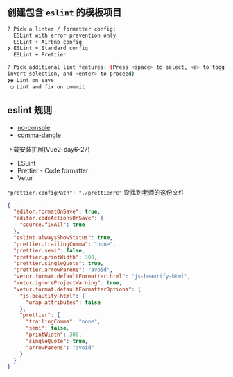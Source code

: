 ## 创建包含 `eslint` 的模板项目

```bash
? Pick a linter / formatter config:
  ESLint with error prevention only
  ESLint + Airbnb config
❯ ESLint + Standard config
  ESLint + Prettier

? Pick additional lint features: (Press <space> to select, <a> to toggle all, <i> to
invert selection, and <enter> to proceed)
❯◉ Lint on save
 ◯ Lint and fix on commit
```

## eslint 规则

- [no-console](https://www.eslint.com.cn/docs/rules/)
- [comma-dangle](https://www.eslint.com.cn/docs/rules/comma-dangle)

下载安装扩展(Vue2-day6-27)

- ESLint
- Prettier - Code formatter
- Vetur

`"prettier.configPath": "./prettierrc"` 没找到老师的这份文件

```json
{
  "editor.formatOnSave": true,
  "editor.codeActionsOnSave": {
    "source.fixAll": true
  },
  "eslint.alwaysShowStatus": true,
  "prettier.trailingComma": "none",
  "prettier.semi": false,
  "prettier.printWidth": 300,
  "prettier.singleQuote": true,
  "prettier.arrowParens": "avoid",
  "vetur.format.defaultFormatter.html": "js-beautify-html",
  "vetur.ignoreProjectWarning": true,
  "vetur.format.defaultFormatterOptions": {
    "js-beautify-html": {
      "wrap_attributes": false
    },
    "prettier": {
      "trailingComma": "none",
      "semi": false,
      "printWidth": 300,
      "singleQuote": true,
      "arrowParens": "avoid"
    }
  }
}
```
